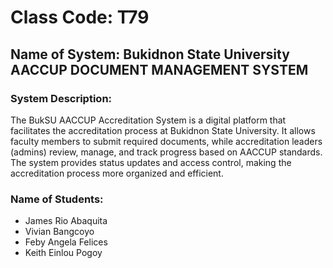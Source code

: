 # Class Code: T79

## Name of System: Bukidnon State University AACCUP DOCUMENT MANAGEMENT SYSTEM

### System Description:
The BukSU AACCUP Accreditation System is a digital platform that facilitates the accreditation process at Bukidnon State University. It allows faculty members to submit required documents, while accreditation leaders (admins) review, manage, and track progress based on AACCUP standards. The system provides status updates and access control, making the accreditation process more organized and efficient.

### Name of Students:
- James Rio Abaquita
- Vivian Bangcoyo
- Feby Angela Felices
- Keith Einlou Pogoy
